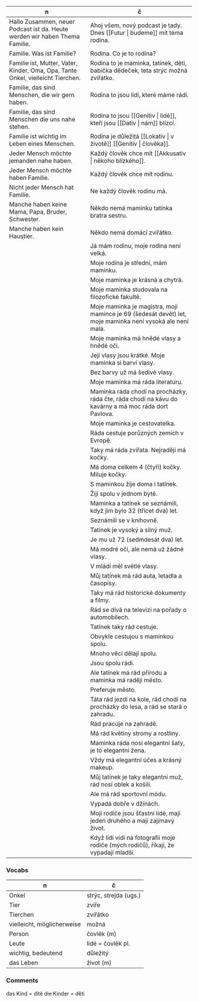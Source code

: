 | n                                                                               | č                                                                                                         |
| ------------------------------------------------------------------------------- | --------------------------------------------------------------------------------------------------------- |
| Hallo Zusammen, neuer Podcast ist da. Heute werden wir haben Thema Familie.     | Ahoj všem, nový podcast je tady. Dnes [[Futur \| budeme]] mít téma rodina.                                |
| Familie. Was ist Familie?                                                       | Rodina. Co je to rodina?                                                                                  |
| Familie ist, Mutter, Vater, Kinder, Oma, Opa, Tante Onkel, vielleicht Tierchen. | Rodina to je maminka, tatínek, děti, babička dědeček, teta strýc možná zvířátko.                          |
| Familie, das sind Menschen, die wir gern haben.                                 | Rodina to jsou lidi, které máme rádi.                                                                     |
| Familie, das sind Menschen die uns nahe stehen.                                 | Rodina to jsou [[Genitiv \| lidé]], kteří jsou [[Dativ \| nám]] blízcí.                                   |
| Familie ist wichtig im Leben eines Menschen.                                    | Rodina je důležitá [[Lokativ \| v životě]] [[Genitiv \| člověka]].                                        |
| Jeder Mensch möchte jemanden nahe haben.                                        | Každý člověk chce mít [[Akkusativ \| někoho blízkého]].                                                   |
| Jeder Mensch möchte haben Familie.                                              | Každý člověk chce mít rodinu.                                                                             |
| Nicht jeder Mensch hat Familie.                                                 | Ne každý člověk rodinu má.                                                                                |
| Manche haben keine Mama, Papa, Bruder, Schwester.                               | Někdo nemá maminku tatínka bratra sestru.                                                                 |
| Manche haben kein Haustier.                                                     | Někdo nemá domácí zvířátko.                                                                               |
|                                                                                 | Já mám rodinu, moje rodina není velká.                                                                    |
|                                                                                 | Moje rodina je střední, mám maminku.                                                                      |
|                                                                                 | Moje maminka je krásná a chytrá.                                                                          |
|                                                                                 | Moje maminka studovala na filozofické fakultě.                                                            |
|                                                                                 | Moje maminka je magistra, mojí mamince je 69 (šedesát devět) let, moje maminka není vysoká ale není malá. |
|                                                                                 | Moje maminka má hnědé vlasy a hnědé oči.                                                                  |
|                                                                                 | Její vlasy jsou krátké. Moje maminka si barví vlasy.                                                      |
|                                                                                 | Bez barvy už má šedivé vlasy.                                                                             |
|                                                                                 | Moje maminka má ráda literaturu.                                                                          |
|                                                                                 | Maminka ráda chodí na procházky, ráda čte, ráda chodí na kávu do kavárny a má moc ráda dort Pavlova.      |
|                                                                                 | Moje maminka je cestovatelka.                                                                             |
|                                                                                 | Ráda cestuje porůzných zemích v Evropě.                                                                   |
|                                                                                 | Taky má ráda zvířata. Nejraději má kočky.                                                                 |
|                                                                                 | Má doma celkem 4 (čtyři) kočky. Miluje kočky.                                                             |
|                                                                                 | S maminkou žije doma i tatínek.                                                                           |
|                                                                                 | Žijí spolu v jednom bytě.                                                                                 |
|                                                                                 | Maminka a tatínek se seznámili, když jim bylo 32 (třicet dva) let.                                        |
|                                                                                 | Seznámili se v knihovně.                                                                                  |
|                                                                                 | Tatínek je vysoký a silný muž.                                                                            |
|                                                                                 | Je mu už 72 (sedmdesát dva) let.                                                                          |
|                                                                                 | Má modré oči, ale nemá už žádné vlasy.                                                                    |
|                                                                                 | V mládí měl světlé vlasy.                                                                                 |
|                                                                                 | Můj tatínek má rád auta, letadla a časopisy.                                                              |
|                                                                                 | Taky má rád historické dokumenty a filmy.                                                                 |
|                                                                                 | Rád se dívá na televizi na pořady o automobilech.                                                         |
|                                                                                 | Tatínek taky rád cestuje.                                                                                 |
|                                                                                 | Obvykle cestujou s maminkou spolu.                                                                        |
|                                                                                 | Mnoho věcí dělají spolu.                                                                                  |
|                                                                                 | Jsou spolu rádi.                                                                                          |
|                                                                                 | Ale tatínek má rád přírodu a maminka má raději město.                                                     |
|                                                                                 | Preferuje město.                                                                                          |
|                                                                                 | Táta rád jezdí na kole, rád chodí na procházky do lesa, a rád se stará o zahradu.                         |
|                                                                                 | Rád pracuje na zahradě.                                                                                   |
|                                                                                 | Má rád květiny stromy a rostliny.                                                                         |
|                                                                                 | Maminka ráda nosí elegantní šaty, je to elegantní žena.                                                   |
|                                                                                 | Vždy má elegantní účes a krásný makeup.                                                                   |
|                                                                                 | Můj tatínek je taky elegantní muž, rád nosí oblek a košili.                                               |
|                                                                                 | Ale má rád sportovní módu.                                                                                |
|                                                                                 | Vypadá dobře v džínách.                                                                                   |
|                                                                                 | Moji rodiče jsou šťastní lidé, mají jeden druhého a mají zajímavý život.                                  |
|                                                                                 | Když lidi vidí na fotografii moje rodiče (mých rodičů), říkají, že vypadají mladší.                       |

### Vocabs

| n                          | č                     |
| -------------------------- | --------------------- |
| Onkel                      | strýc, strejda (ugs.) |
| Tier                       | zvíře                 |
| Tierchen                   | zvířátko              |
| vielleicht, möglicherweise | možná                 |
| Person                     | čovlěk (m)            |
| Leute                      | lidé = čovlěk pl.     |
| wichtig, bedeutend         | důležitý              |
| das Leben                  | život (m)             |

### Comments
das Kind = dítě
die Kinder = děti

